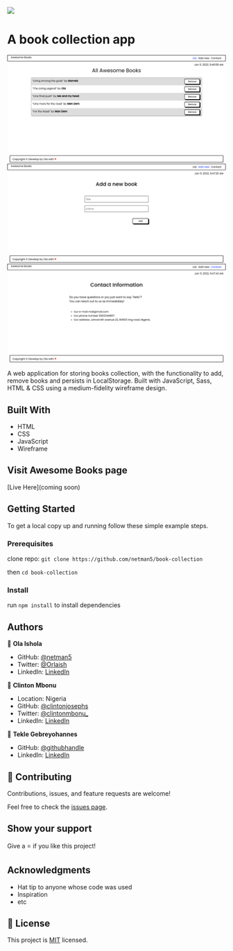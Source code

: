 ![](https://img.shields.io/badge/Microverse-blueviolet)

# A book collection app

![book lists](./public/images/booklists.png)
![Add book](./public/images/addbook.png)
![contact page](./public/images/contacts.png)

A web application for storing books collection, with the functionality to add, remove books and persists in LocalStorage. Built with JavaScript, Sass, HTML & CSS using a medium-fidelity wireframe design.

## Built With

- HTML
- CSS
- JavaScript
- Wireframe

## Visit Awesome Books page

[Live Here](coming soon)

## Getting Started

To get a local copy up and running follow these simple example steps.

### Prerequisites

clone repo: `git clone https://github.com/netman5/book-collection`

then
`cd book-collection`

### Install

run `npm install` to install dependencies

## Authors

👤 **Ola Ishola**

- GitHub: [@netman5](https://github.com/netman5)
- Twitter: [@Orlaish](https://twitter.com/Orlaish)
- LinkedIn: [LinkedIn](https://www.linkedin.com/in/ola-ishola/)

👤 **Clinton Mbonu**

- Location: Nigeria
- GitHub: [@clintonjosephs](https://github.com/clintonjosephs)
- Twitter: [@clintonmbonu\_](https://twitter.com/clintonmbonu_)
- LinkedIn: [LinkedIn](https://linkedin.com/in/clinton-mbonu)

👤 **Tekle Gebreyohannes**

- GitHub: [@githubhandle](https://github.com/gtekle)
- LinkedIn: [LinkedIn](www.linkedin.com/in/tekle-gebreyohannes-kidanemariam-7605752b)

## 🤝 Contributing

Contributions, issues, and feature requests are welcome!

Feel free to check the [issues page](../../issues/).

## Show your support

Give a ⭐️ if you like this project!

## Acknowledgments

- Hat tip to anyone whose code was used
- Inspiration
- etc

## 📝 License

This project is [MIT](./MIT.md) licensed.
